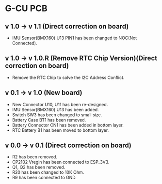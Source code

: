 # G-CU PCB
## v 1.0 -> v 1.1 (Direct correction on board)
- IMU Sensor(BMX160) U13 PIN1 has been changed to NOC(Not Connected).
## v 1.0 -> v 1.0.R (Remove RTC Chip Version)(Direct correction on board)
- Remove the RTC Chip to solve the I2C Address Conflict.
## v 0.1 -> v 1.0 (New board)
- New Connector U10, U11 has been re-designed.
- IMU Sensor(BMX160) U13 has been added.
- Switch SW3 has been changed to small size.
- Battery Case BT1 has been removed.
- Battery Connector CN1 has been added in bottom layer.
- RTC Battery B1 has been moved to bottom layer.
## v 0.0 -> v 0.1 (Direct correction on board)
- R2 has been removed.
- CP2102 Vregin has been connected to ESP_3V3.
- Q1, Q2 has been removed.
- R20 has been changed to 10K Ohm.
- R9 has been connected to GND. 
